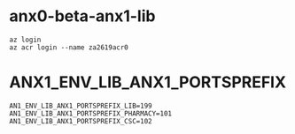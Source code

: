 # anx0-beta-anx1-lib

```
az login
az acr login --name za2619acr0
```

# ANX1_ENV_LIB_ANX1_PORTSPREFIX

```
AN1_ENV_LIB_ANX1_PORTSPREFIX_LIB=199
AN1_ENV_LIB_ANX1_PORTSPREFIX_PHARMACY=101
AN1_ENV_LIB_ANX1_PORTSPREFIX_CSC=102
```

